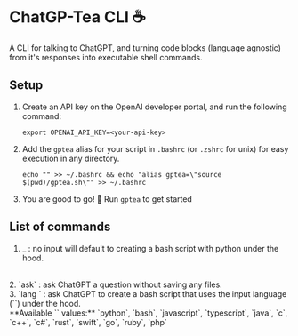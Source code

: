 # ChatGP-Tea CLI ☕️
A CLI for talking to ChatGPT, and turning code blocks (language agnostic) from it's responses into executable shell commands.

## Setup

1. Create an API key on the OpenAI developer portal, and run the following command:
    ```
    export OPENAI_API_KEY=<your-api-key>
    ```

2. Add the `gptea` alias for your script in `.bashrc` (or `.zshrc` for unix) for easy execution in any directory.
   ```
   echo "" >> ~/.bashrc && echo "alias gptea=\"source $(pwd)/gptea.sh\"" >> ~/.bashrc
   ```

3. You are good to go! 🤠 Run `gptea` to get started

## List of commands

1. _ : no input will default to creating a bash script with python under the hood.
<br>
2. `ask` : ask ChatGPT a question without saving any files.
<br>
3. `lang <lang-name>` : ask ChatGPT to create a bash script that uses the input language (`<lang-name>`) under the hood.<br>
**Available `<lang-name>` values:**
`python`, `bash`, `javascript`, `typescript`, `java`, `c`, `c++`, `c#`, `rust`, `swift`, `go`, `ruby`, `php`